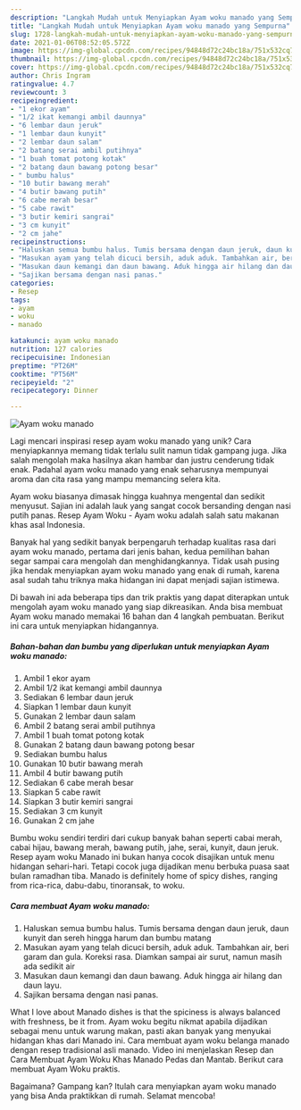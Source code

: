 ```yaml
---
description: "Langkah Mudah untuk Menyiapkan Ayam woku manado yang Sempurna"
title: "Langkah Mudah untuk Menyiapkan Ayam woku manado yang Sempurna"
slug: 1728-langkah-mudah-untuk-menyiapkan-ayam-woku-manado-yang-sempurna
date: 2021-01-06T08:52:05.572Z
image: https://img-global.cpcdn.com/recipes/94848d72c24bc18a/751x532cq70/ayam-woku-manado-foto-resep-utama.jpg
thumbnail: https://img-global.cpcdn.com/recipes/94848d72c24bc18a/751x532cq70/ayam-woku-manado-foto-resep-utama.jpg
cover: https://img-global.cpcdn.com/recipes/94848d72c24bc18a/751x532cq70/ayam-woku-manado-foto-resep-utama.jpg
author: Chris Ingram
ratingvalue: 4.7
reviewcount: 3
recipeingredient:
- "1 ekor ayam"
- "1/2 ikat kemangi ambil daunnya"
- "6 lembar daun jeruk"
- "1 lembar daun kunyit"
- "2 lembar daun salam"
- "2 batang serai ambil putihnya"
- "1 buah tomat potong kotak"
- "2 batang daun bawang potong besar"
- " bumbu halus"
- "10 butir bawang merah"
- "4 butir bawang putih"
- "6 cabe merah besar"
- "5 cabe rawit"
- "3 butir kemiri sangrai"
- "3 cm kunyit"
- "2 cm jahe"
recipeinstructions:
- "Haluskan semua bumbu halus. Tumis bersama dengan daun jeruk, daun kunyit dan sereh hingga harum dan bumbu matang"
- "Masukan ayam yang telah dicuci bersih, aduk aduk. Tambahkan air, beri garam dan gula. Koreksi rasa. Diamkan sampai air surut, namun masih ada sedikit air"
- "Masukan daun kemangi dan daun bawang. Aduk hingga air hilang dan daun layu."
- "Sajikan bersama dengan nasi panas."
categories:
- Resep
tags:
- ayam
- woku
- manado

katakunci: ayam woku manado 
nutrition: 127 calories
recipecuisine: Indonesian
preptime: "PT26M"
cooktime: "PT56M"
recipeyield: "2"
recipecategory: Dinner

---
```



![Ayam woku manado](https://img-global.cpcdn.com/recipes/94848d72c24bc18a/751x532cq70/ayam-woku-manado-foto-resep-utama.jpg)

Lagi mencari inspirasi resep ayam woku manado yang unik? Cara menyiapkannya memang tidak terlalu sulit namun tidak gampang juga. Jika salah mengolah maka hasilnya akan hambar dan justru cenderung tidak enak. Padahal ayam woku manado yang enak seharusnya mempunyai aroma dan cita rasa yang mampu memancing selera kita.

Ayam woku biasanya dimasak hingga kuahnya mengental dan sedikit menyusut. Sajian ini adalah lauk yang sangat cocok bersanding dengan nasi putih panas. Resep Ayam Woku - Ayam woku adalah salah satu makanan khas asal Indonesia.

Banyak hal yang sedikit banyak berpengaruh terhadap kualitas rasa dari ayam woku manado, pertama dari jenis bahan, kedua pemilihan bahan segar sampai cara mengolah dan menghidangkannya. Tidak usah pusing jika hendak menyiapkan ayam woku manado yang enak di rumah, karena asal sudah tahu triknya maka hidangan ini dapat menjadi sajian istimewa.


Di bawah ini ada beberapa tips dan trik praktis yang dapat diterapkan untuk mengolah ayam woku manado yang siap dikreasikan. Anda bisa membuat Ayam woku manado memakai 16 bahan dan 4 langkah pembuatan. Berikut ini cara untuk menyiapkan hidangannya.

<!--inarticleads1-->

##### Bahan-bahan dan bumbu yang diperlukan untuk menyiapkan Ayam woku manado:

1. Ambil 1 ekor ayam
1. Ambil 1/2 ikat kemangi ambil daunnya
1. Sediakan 6 lembar daun jeruk
1. Siapkan 1 lembar daun kunyit
1. Gunakan 2 lembar daun salam
1. Ambil 2 batang serai ambil putihnya
1. Ambil 1 buah tomat potong kotak
1. Gunakan 2 batang daun bawang potong besar
1. Sediakan  bumbu halus
1. Gunakan 10 butir bawang merah
1. Ambil 4 butir bawang putih
1. Sediakan 6 cabe merah besar
1. Siapkan 5 cabe rawit
1. Siapkan 3 butir kemiri sangrai
1. Sediakan 3 cm kunyit
1. Gunakan 2 cm jahe


Bumbu woku sendiri terdiri dari cukup banyak bahan seperti cabai merah, cabai hijau, bawang merah, bawang putih, jahe, serai, kunyit, daun jeruk. Resep ayam woku Manado ini bukan hanya cocok disajikan untuk menu hidangan sehari-hari. Tetapi cocok juga dijadikan menu berbuka puasa saat bulan ramadhan tiba. Manado is definitely home of spicy dishes, ranging from rica-rica, dabu-dabu, tinoransak, to woku. 

<!--inarticleads2-->

##### Cara membuat Ayam woku manado:

1. Haluskan semua bumbu halus. Tumis bersama dengan daun jeruk, daun kunyit dan sereh hingga harum dan bumbu matang
1. Masukan ayam yang telah dicuci bersih, aduk aduk. Tambahkan air, beri garam dan gula. Koreksi rasa. Diamkan sampai air surut, namun masih ada sedikit air
1. Masukan daun kemangi dan daun bawang. Aduk hingga air hilang dan daun layu.
1. Sajikan bersama dengan nasi panas.


What I love about Manado dishes is that the spiciness is always balanced with freshness, be it from. Ayam woku begitu nikmat apabila dijadikan sebagai menu untuk warung makan, pasti akan banyak yang menyukai hidangan khas dari Manado ini. Cara membuat ayam woku belanga manado dengan resep tradisional asli manado. Video ini menjelaskan Resep dan Cara Membuat Ayam Woku Khas Manado Pedas dan Mantab. Berikut cara membuat Ayam Woku praktis. 

Bagaimana? Gampang kan? Itulah cara menyiapkan ayam woku manado yang bisa Anda praktikkan di rumah. Selamat mencoba!

